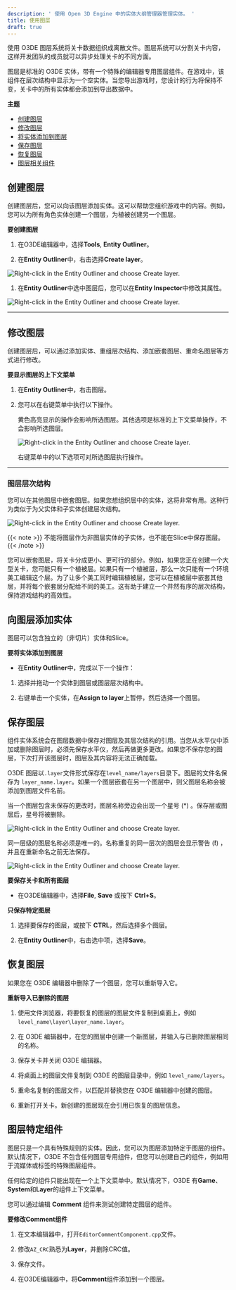 ```yaml
---
description: ' 使用 Open 3D Engine 中的实体大纲管理器管理实体。 '
title: 使用图层
draft: true
---
```


使用 O3DE 图层系统将关卡数据组织成离散文件。图层系统可以分割关卡内容，这样开发团队的成员就可以异步处理关卡的不同方面。

图层是标准的 O3DE 实体，带有一个特殊的编辑器专用图层组件。在游戏中，该组件在层次结构中显示为一个空实体。当您导出游戏时，您设计的行为将保持不变，关卡中的所有实体都会添加到导出数据中。

**主题**
+ [创建图层](#creating-layers)
+ [修改图层](#modifying-layers)
+ [将实体添加到图层](#adding-entities-to-layers)
+ [保存图层](#saving-layers)
+ [恢复图层](#recovering-layers)
+ [图层相关组件](#layer-specific-components)

## 创建图层

创建图层后，您可以向该图层添加实体。这可以帮助您组织游戏中的内容。例如，您可以为所有角色实体创建一个图层，为植被创建另一个图层。

**要创建图层**

1. 在O3DE编辑器中，选择**Tools**, **Entity Outliner**。

1. 在**Entity Outliner**中，右击选择**Create layer**。

![Right-click in the Entity Outliner and choose Create layer.](/images/user-guide/component/entity_system/creating-layers.png)

1. 在**Entity Outliner**中选中图层后，您可以在**Entity Inspector**中修改其属性。

![Right-click in the Entity Outliner and choose Create layer.](/images/user-guide/component/entity_system/modifying-layers-inspector.png)
****


## 修改图层

创建图层后，可以通过添加实体、重组层次结构、添加嵌套图层、重命名图层等方式进行修改。

**要显示图层的上下文菜单**

1. 在**Entity Outliner**中，右击图层。

1. 您可以在右键菜单中执行以下操作。

   黄色高亮显示的操作会影响所选图层。其他选项是标准的上下文菜单操作，不会影响所选图层。

   ![Right-click in the Entity Outliner and choose Create layer.](/images/user-guide/component/entity_system/modifying-layers.png)

   右键菜单中的以下选项可对所选图层执行操作。
****


### 图层层次结构

您可以在其他图层中嵌套图层。如果您想组织层中的实体，这将非常有用。这种行为类似于为父实体和子实体创建层次结构。

![Right-click in the Entity Outliner and choose Create layer.](/images/user-guide/component/entity_system/layer-hierarchies.png)

{{< note >}}
不能将图层作为非图层实体的子实体，也不能在Slice中保存图层。
{{< /note >}}

您可以嵌套图层，将关卡分成更小、更可行的部分。例如，如果您正在创建一个大型关卡，您可能只有一个植被层。如果只有一个植被层，那么一次只能有一个环境美工编辑这个层。为了让多个美工同时编辑植被层，您可以在植被层中嵌套其他层，并将每个嵌套层分配给不同的美工。这有助于建立一个井然有序的层次结构，保持游戏结构的高效性。

## 向图层添加实体

图层可以包含独立的（非切片）实体和Slice。

**要将实体添加到图层**
+ 在**Entity Outliner**中，完成以下一个操作：

1. 选择并拖动一个实体到图层或图层层次结构中。

1. 右键单击一个实体，在**Assign to layer**上暂停，然后选择一个图层。

## 保存图层

组件实体系统会在图层数据中保存对图层及其层次结构的引用。当您从水平仪中添加或删除图层时，必须先保存水平仪，然后再做更多更改。如果您不保存您的图层，下次打开该图层时，图层及其内容将无法正确加载。

O3DE 图层以`.layer`文件形式保存在`level_name/layers`目录下。图层的文件名保存为 `layer_name.layer`。如果一个图层嵌套在另一个图层中，则父图层名称会被添加到图层文件名前。

当一个图层包含未保存的更改时，图层名称旁边会出现一个星号 (\*) 。保存层或图层后，星号将被删除。

![Right-click in the Entity Outliner and choose Create layer.](/images/shared/shared-saving-layers.png)

同一层级的图层名称必须是唯一的。名称重复的同一层次的图层会显示警告 (**\!**) ，并且在重新命名之前无法保存。

![Right-click in the Entity Outliner and choose Create layer.](/images/user-guide/component/entity_system/saving-layers-duplicate.png)

**要保存关卡和所有图层**
+ 在O3DE编辑器中，选择**File**, **Save** 或按下 **Ctrl+S**。

**只保存特定图层**

1. 选择要保存的图层，或按下 **CTRL**，然后选择多个图层。

1. 在**Entity Outliner**中，右击选中项，选择**Save**。

## 恢复图层

如果您在 O3DE 编辑器中删除了一个图层，您可以重新导入它。

**重新导入已删除的图层**

1. 使用文件浏览器，将要恢复的图层的图层文件复制到桌面上，例如 `level_name\layer\layer_name.layer`。

1. 在 O3DE 编辑器中，在您的图层中创建一个新图层，并输入与已删除图层相同的名称。

1. 保存关卡并关闭 O3DE 编辑器。

1. 将桌面上的图层文件复制到 O3DE 的图层目录中，例如 `level_name/layers`。

1. 重命名复制的图层文件，以匹配并替换您在 O3DE 编辑器中创建的图层。

1. 重新打开关卡。新创建的图层现在会引用已恢复的图层信息。

## 图层特定组件

图层只是一个具有特殊规则的实体。因此，您可以为图层添加特定于图层的组件。默认情况下，O3DE 不包含任何图层专用组件，但您可以创建自己的组件，例如用于流媒体或标签的特殊图层组件。

任何给定的组件只能出现在一个上下文菜单中。默认情况下，O3DE 有**Game**、**System**和**Layer**的组件上下文菜单。

您可以通过编辑 **Comment** 组件来测试创建特定图层的组件。

**要修改Comment组件**

1. 在文本编辑器中，打开`EditorCommentComponent.cpp`文件。

1. 修改`AZ_CRC`熟悉为**Layer**，并删除CRC值。

1. 保存文件。

1. 在O3DE编辑器中，将**Comment**组件添加到一个图层。

